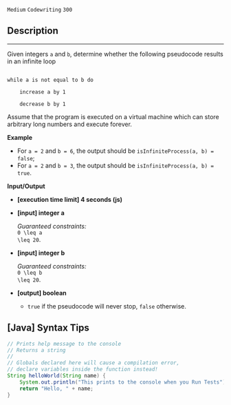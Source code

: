 `Medium`	`Codewriting` 	`300`

## Description
------

Given integers <code>a</code> and <code>b</code>, determine whether the following pseudocode results in an infinite loop

<code>
while a is not equal to b do<br>
  &nbsp;&nbsp;increase a by 1<br>
  &nbsp;&nbsp;decrease b by 1
</code>

Assume that the program is executed on a virtual machine which can store arbitrary long numbers and execute forever.


**Example**

* For <code>a = 2</code> and <code>b = 6</code>, the output should be
  <code>isInfiniteProcess(a, b) = false</code>;
* For <code>a = 2</code> and <code>b = 3</code>, the output should be
  <code>isInfiniteProcess(a, b) = true</code>.


**Input/Output**

* **[execution time limit] 4 seconds (js)**

* **[input] integer a**

  _Guaranteed constraints:_<br>
  <code type='math/tex'>0 \leq a \leq 20</code>.

* **[input] integer b**

  _Guaranteed constraints:_<br>
  <code type='math/tex'>0 \leq b \leq 20</code>.

* **[output] boolean**

  * <code>true</code> if the pseudocode will never stop, <code>false</code> otherwise.

## [Java] Syntax Tips

``` java
// Prints help message to the console
// Returns a string
// 
// Globals declared here will cause a compilation error,
// declare variables inside the function instead!
String helloWorld(String name) {
    System.out.println("This prints to the console when you Run Tests");
    return "Hello, " + name;
}
```
